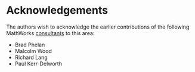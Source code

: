 
# **Acknowledgements**

The authors wish to acknowledge the earlier contributions of the following MathWorks [consultants](https://www.mathworks.com/services/consulting.html) to this area:

-  Brad Phelan 
-  Malcolm Wood 
-  Richard Lang 
-  Paul Kerr\-Delworth 
